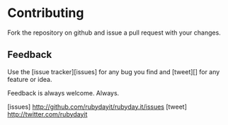 # Contributing

Fork the repository on github and issue a pull request with your changes.

## Feedback

Use the [issue tracker][issues] for any bug you find
and [tweet][] for any feature or idea.

Feedback is always welcome. Always.

[issues] http://github.com/rubydayit/rubyday.it/issues
[tweet] http://twitter.com/rubydayit
